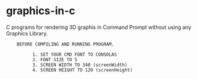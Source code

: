 # graphics-in-c
C programs for rendering 3D graphis in Command Prompt without using any Graphics Library.
        
        BEFORE COMPILING AND RUNNING PROGRAM.
        
              1. SET YOUR CMD FONT TO CONSOLAS
              2. FONT SIZE TO 5
              3. SCREEN WIDTH TO 340 (screenWidth)
              4. SCREEN HEIGHT TO 120 (screenHeight)
